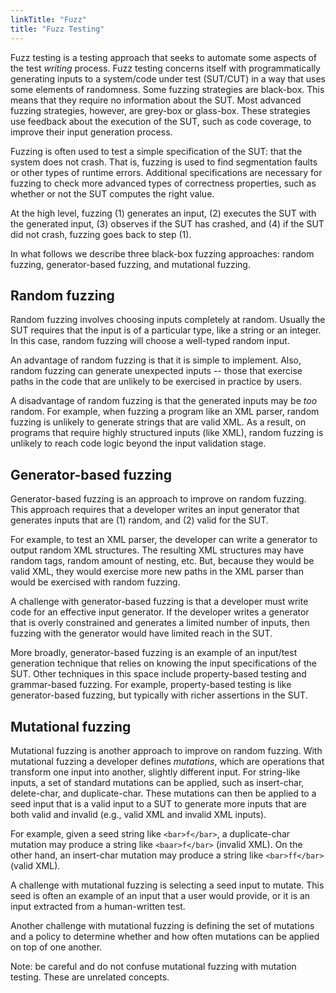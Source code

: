 ```yaml
---
linkTitle: "Fuzz"
title: "Fuzz Testing"
---
```


Fuzz testing is a testing approach that seeks to automate some aspects of the test *writing* process.
Fuzz testing concerns itself with programmatically generating inputs to a system/code under test (SUT/CUT) in a way that uses some elements of randomness. Some fuzzing strategies are black-box. This means that they require no information about the SUT. Most advanced fuzzing strategies, however, are grey-box or glass-box. These strategies use feedback about the execution of the SUT, such as code coverage, to improve their input generation process.

Fuzzing is often used to test a simple specification of the SUT: that the system does not crash. That is, fuzzing is used to find segmentation faults or other types of runtime errors. Additional specifications are necessary for fuzzing to check more advanced types of correctness properties, such as whether or not the SUT computes the right value.

At the high level, fuzzing (1) generates an input, (2) executes the SUT with the generated input, (3) observes if the SUT has crashed, and (4) if the SUT did not crash, fuzzing goes back to step (1).

In what follows we describe three black-box fuzzing approaches: random fuzzing, generator-based fuzzing, and mutational fuzzing.

## Random fuzzing

Random fuzzing involves choosing inputs completely at random. Usually the SUT requires that the input is of a particular type, like a string or an integer. In this case, random fuzzing will choose a well-typed random input.

An advantage of random fuzzing is that it is simple to implement. Also, random fuzzing can generate unexpected inputs -- those that exercise paths in the code that are unlikely to be exercised in practice by users.

A disadvantage of random fuzzing is that the generated inputs may be *too* random. For example, when fuzzing a program like an XML parser, random fuzzing is unlikely to generate strings that are valid XML. As a result, on programs that require highly structured inputs (like XML), random fuzzing is unlikely to reach code logic beyond the input validation stage.

## Generator-based fuzzing

Generator-based fuzzing is an approach to improve on random fuzzing. This approach requires that a developer writes an input generator that generates inputs that are (1) random, and (2) valid for the SUT.

For example, to test an XML parser, the developer can write a generator to output random XML structures. The resulting XML structures may have random tags, random amount of nesting, etc. But, because they would be valid XML, they would exercise more new paths in the XML parser than would be exercised with random fuzzing.

A challenge with generator-based fuzzing is that a developer must write code for an effective input generator. If the developer writes a generator that is overly constrained and generates a limited number of inputs, then fuzzing with the generator would have limited reach in the SUT.

More broadly, generator-based fuzzing is an example of an input/test generation technique that relies on knowing the input specifications of the SUT. Other techniques in this space include property-based testing and grammar-based fuzzing. For example, property-based testing is like generator-based fuzzing, but typically with richer assertions in the SUT.


## Mutational fuzzing

Mutational fuzzing is another approach to improve on random fuzzing. With mutational fuzzing a developer defines *mutations*, which are operations that transform one input into another, slightly different input. For string-like inputs, a set of standard mutations can be applied, such as insert-char, delete-char, and duplicate-char. These mutations can then be applied to a seed input that is a valid input to a SUT to generate more inputs that are both valid and invalid (e.g., valid XML and invalid XML inputs).

For example, given a seed string like ```<bar>f</bar>```, a duplicate-char mutation may produce a string like ```<baar>f</bar>``` (invalid XML). On the other hand, an insert-char mutation may produce a string like ```<bar>ff</bar>``` (valid XML).

A challenge with mutational fuzzing is selecting a seed input to mutate. This seed is often an example of an input that a user would provide, or it is an input extracted from a human-written test.

Another challenge with mutational fuzzing is defining the set of mutations and a policy to determine whether and how often mutations can be applied on top of one another.

Note: be careful and do not confuse mutational fuzzing with mutation testing. These are unrelated concepts.